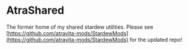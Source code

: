 # AtraShared

The former home of my shared stardew utilities. Please see [https://github.com/atravita-mods/StardewMods](https://github.com/atravita-mods/StardewMods) for the updated repo!
